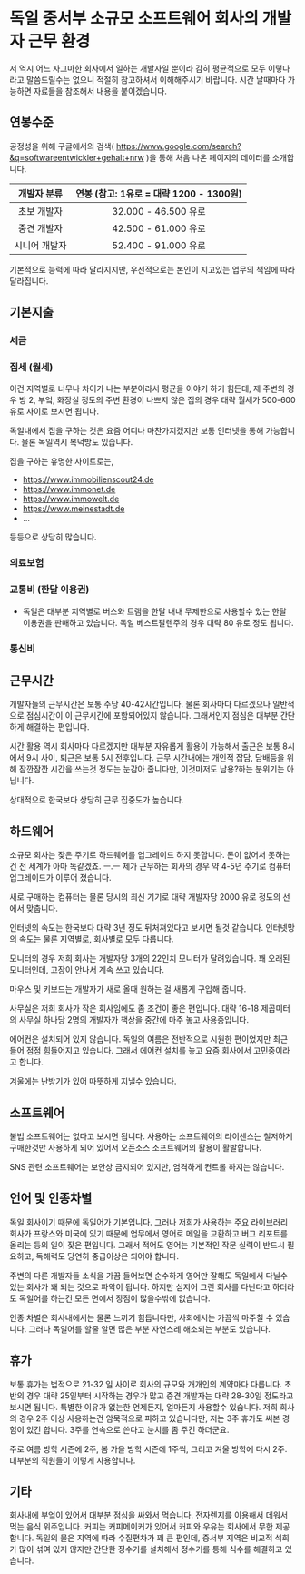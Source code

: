 # 독일 중서부 소규모 소프트웨어 회사의 개발자 근무 환경
저 역시 어느 자그마한 회사에서 일하는 개발자일 뿐이라 감히 평균적으로 모두 이렇다라고 말씀드릴수는 없으니 적절히 참고하셔서 이해해주시기 바랍니다.
시간 날때마다 가능하면 자료들을 참조해서 내용을 붙이겠습니다.

## 연봉수준
공정성을 위해 구글에서의 검색( https://www.google.com/search?&q=softwareentwickler+gehalt+nrw )을 통해 처음 나온 페이지의 데이터를 소개합니다.

| 개발자 분류 | 연봉 (참고: 1유로 = 대략 1200 - 1300원) |
|:---:|:---:|
| 초보 개발자 |	32.000 - 46.500 유로 |
| 중견 개발자 |	42.500 - 61.000 유로 |
| 시니어 개발자 | 52.400 - 91.000 유로 |

기본적으로 능력에 따라 달라지지만, 우선적으로는 본인이 지고있는 업무의 책임에 따라 달라집니다.

## 기본지출
### 세금
### 집세 (월세)
이건 지역별로 너무나 차이가 나는 부분이라서 평균을 이야기 하기 힘든데, 제 주변의 경우 방 2, 부엌, 화장실 정도의 주변 환경이 나쁘지 않은 집의 경우 대략 월세가 500-600 유로 사이로 보시면 됩니다.

독일내에서 집을 구하는 것은 요즘 어디나 마찬가지겠지만 보통 인터넷을 통해 가능합니다. 물론 독일역시 복덕방도 있습니다.

집을 구하는 유명한 사이트로는,
* https://www.immobilienscout24.de
* https://www.immonet.de
* https://www.immowelt.de
* https://www.meinestadt.de
* ...

등등으로 상당히 많습니다.

### 의료보험
### 교통비 (한달 이용권)
* 독일은 대부분 지역별로 버스와 트램을 한달 내내 무제한으로 사용할수 있는 한달 이용권을 판매하고 있습니다. 독일 베스트팔렌주의 경우 대략 80 유로 정도 됩니다. 
### 통신비

## 근무시간
개발자들의 근무시간은 보통 주당 40-42시간입니다. 물론 회사마다 다르겠으나 일반적으로 점심시간이 이 근무시간에 포함되어있지 않습니다. 그래서인지 점심은 대부분 간단하게 해결하는 편입니다.

시간 활용 역시 회사마다 다르겠지만 대부분 자유롭게 활용이 가능해서 출근은 보통 8시에서 9시 사이, 퇴근은 보통 5시 전후입니다.
근무 시간내에는 개인적 잡담, 담배등을 위해 잠깐잠깐 시간을 쓰는것 정도는 눈감아 줍니다만, 이것마저도 남용?하는 분위기는 아닙니다. 

상대적으로 한국보다 상당히 근무 집중도가 높습니다.

## 하드웨어
소규모 회사는 잦은 주기로 하드웨어를 업그레이드 하지 못합니다. 돈이 없어서 못하는 건 전 세계가 아마 똑같겠죠. ㅡ.ㅡ
제가 근무하는 회사의 경우 약 4-5년 주기로 컴퓨터 업그레이드가 이루어 졌습니다.

새로 구매하는 컴퓨터는 물론 당시의 최신 기기로 대략 개발자당 2000 유로 정도의 선에서 맞춥니다.

인터넷의 속도는 한국보다 대략 3년 정도 뒤처져있다고 보시면 될것 같습니다.
인터넷망의 속도는 물론 지역별로, 회사별로 모두 다릅니다.

모니터의 경우 저희 회사는 개발자당 3개의 22인치 모니터가 달려있습니다. 꽤 오래된 모니터인데, 고장이 안나서 계속 쓰고 있습니다.

마우스 및 키보드는 개발자가 새로 올때 원하는 걸 새롭게 구입해 줍니다.

사무실은 저희 회사가 작은 회사임에도 좀 조건이 좋은 편입니다.
대략 16-18 제곱미터의 사무실 하나당 2명의 개발자가 책상을 중간에 마주 놓고 사용중입니다.

에어컨은 설치되어 있지 않습니다. 독일의 여름은 전반적으로 시원한 편이었지만 최근 들어 점점 힘들어지고 있습니다.
그래서 에어컨 설치를 놓고 요즘 회사에서 고민중이라고 합니다.

겨울에는 난방기가 있어 따뜻하게 지낼수 있습니다.

## 소프트웨어
불법 소프트웨어는 없다고 보시면 됩니다. 사용하는 소프트웨어의 라이센스는 철저하게 구매한것만 사용하게 되어 있어서 오픈소스 소프트웨어의 활용이 활발합니다.

SNS 관련 소프트웨어는 보안상 금지되어 있지만, 엄격하게 컨트롤 하지는 않습니다.

## 언어 및 인종차별
독일 회사이기 때문에 독일어가 기본입니다.
그러나 저희가 사용하는 주요 라이브러리 회사가 프랑스와 미국에 있기 때문에 업무에서 영어로 메일을 교환하고 버그 리포트를 올리는 등의 일이 잦은 편입니다. 그래서 적어도 영어는 기본적인 작문 실력이 반드시 필요하고, 독해력도 당연히 중급이상은 되어야 합니다.

주변의 다른 개발자들 소식을 가끔 들어보면 순수하게 영어만 잘해도 독일에서 다닐수 있는 회사가 꽤 되는 것으로 파악이 됩니다.
하지만 심지어 그런 회사를 다닌다고 하더라도 독일어를 하는건 모든 면에서 장점이 많을수밖에 없습니다.

인종 차별은 회사내에서는 물론 느끼기 힘듭니다만, 사회에서는 가끔씩 마주칠 수 있습니다.
그러나 독일어를 할줄 알면 많은 부분 자연스레 해소되는 부분도 있습니다.

## 휴가
보통 휴가는 법적으로 21-32 일 사이로 회사의 규모와 개개인의 계약마다 다릅니다.
초반의 경우 대략 25일부터 시작하는 경우가 많고 중견 개발자는 대략 28-30일 정도라고 보시면 됩니다.
특별한 이유가 없는한 언제든지, 얼마든지 사용할수 있습니다.
저희 회사의 경우 2주 이상 사용하는건 암묵적으로 피하고 있습니다만, 저는 3주 휴가도 써본 경험이 있긴 합니다. 3주를 연속으로 쓴다고 눈치를 좀 주긴 하더군요.

주로 여름 방학 시즌에 2주, 봄 가을 방학 시즌에 1주씩, 그리고 겨울 방학에 다시 2주. 
대부분의 직원들이 이렇게 사용합니다.

## 기타

회사내에 부엌이 있어서 대부분 점심을 싸와서 먹습니다. 전자렌지를 이용해서 데워서 먹는 음식 위주입니다.
커피는 커피메이커가 있어서 커피와 우유는 회사에서 무한 제공합니다. 
독일의 물은 지역에 따라 수질편차가 꽤 큰 편인데, 중서부 지역은 비교적 석회가 많이 섞여 있지 않지만 
간단한 정수기를 설치해서 정수기를 통해 식수를 해결하고 있습니다.

